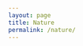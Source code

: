 ```yaml
---
layout: page
title: Nature
permalink: /nature/
---
```



<style>
    .container {
        display: flex;
        flex-direction: column;
        gap: 20px;
        align-items: center;
        width: 100%;
        font-size: small;
        font-family: Georgia, 'Times New Roman', Times, serif;
        margin-top: 150px;
        margin-bottom: 50px;
        padding: 20px;
        box-sizing: border-box;
    }

    .item {
        display: flex;
        flex-direction: row; /* Image and title/description side by side */
        gap: 20px;
        align-items: center;
        width: 100%;
        max-width: 600px; /* Adjust this for desired width */
    }

    .item img {
        width: 150px; /* Set the image width */
        height: auto;
        border-radius: 5px; /* Optional styling for images */
    }

    .text-container {
        display: flex;
        flex-direction: column; /* Stack title on top of description */
        max-width: 400px;
    }

    .title {
        font-weight: bold;
        font-size: medium;
    }

    .description {
        font-size: small;
    }
</style>

<div class="container" id="container">
    
</div>

<script>
    var container = document.getElementById("container");
    const places = [
        {"link": "444b80e0-3900-47e9-91f6-c4f175aec29d", "title":"Hanauma Bay Nature Preserve, Hawaii", "description": "This protected marine life conservation area, named after its unique curved bay, is a popular snorkeling spot in Hawaii. Formed within a volcanic cone on the eastern side of Oahu, this marine sanctuary is home to vibrant marine life and well-preserved corals."},
        {"link": "40f11f77-5461-4a51-83d0-f6e6fa30b335", "title":"Sian Ka'an Biosphere Reserve, Yucatan Peninsula", "description": "The Sian Ka'an Biosphere Reserve is a biosphere reserve in Tulum Municipality in the Mexican state of Quintana Roo. The reserve features a mosaic of ecosystems, including coastal dunes, mangroves, and marshes, and its interconnectedness is vital for the health of the region."},
        {"link": "c4971f0b-c8a4-457c-ba80-3c266823c663", "title":"Santorini Caldera, Greece", "description": "Santorini caldera is a large, mostly submerged caldera, located in the southern Aegean Sea. Its large, water-filled volcanic crater is a defining geological feature of the island and is surrounded by the steep cliffs and picturesque villages that Santorini is famous for."},
    ];

    for (let i = 0; i < places.length; i++) {
        var item = document.createElement("div");
        item.classList.add("item");

        var img = document.createElement("img");
        img.src = "https://github.com/user-attachments/assets/" + places[i].link;

        var textContainer = document.createElement("div");
        textContainer.classList.add("text-container");

        var title = document.createElement("div");
        title.classList.add("title");
        title.textContent = places[i].title;

        var desc = document.createElement("div");
        desc.classList.add("description");
        desc.textContent = places[i].description;

        textContainer.appendChild(title);
        textContainer.appendChild(desc);

        item.appendChild(img);
        item.appendChild(textContainer);
        container.appendChild(item);
    }
</script>
